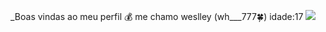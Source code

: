 _Boas vindas ao meu perfil 💰
me chamo weslley (wh___777🍀)
idade:17
![](https://media1.tenor.com/m/x4fU1yMhBx0AAAAC/chico-moedas-aquariano-nato.gif)
